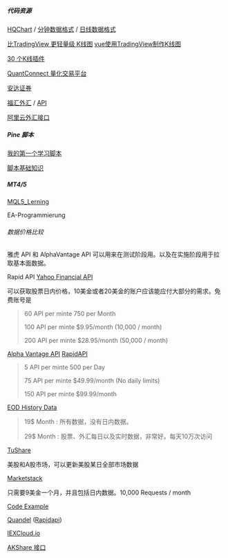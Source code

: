 ##### 代码资源

[HQChart](https://github.com/stock-chart/HQChart)  / [分钟数据格式](https://blog.csdn.net/jones2000/article/details/100149703#_1)  / [日线数据格式](https://blog.csdn.net/jones2000/article/details/102661873)

[比TradingView 更轻量级 K线图](https://blog.csdn.net/renlang7090/article/details/105559101) [vue使用TradingView制作K线图](https://blog.csdn.net/pxhing/article/details/106997657)

[30 个K线插件](https://opensourcelibs.com/libs/kline)

[QuantConnect 量化交易平台](https://www.quantconnect.com/?ref=towm)

[安达证券](https://oanda-tw.com/fxproduct/mt4)

[福汇外汇](https://www.fuhui-chn.com/gb/tradingview-pro/)  / [API](https://www.fuhui-chn.com/gb/algorithmic-trading/api-trading/)

[阿里云外汇接口](https://market.aliyun.com/products/57000002/cmapi019144.html#sku=yuncode1314400007)

##### Pine 脚本

[我的第一个学习脚本](经济/股市/量化交易/first_pine_script.md)

[脚本基础知识](经济/股市/量化交易/pine_basic.md)

##### MT4/5

 [MQL5_Lerning](经济/股市/MQL5_Lerning.md) 

EA-Programmierung

###### 数据价格比较

雅虎 API 和 AlphaVantage API 可以用来在测试阶段用。以及在实施阶段用于拉取基本面数据。

Rapid API  [Yahoo Financial API](https://rapidapi.com/sparior/api/yahoo-finance15/)

可以获取股票日内价格，10美金或者20美金的账户应该能应付大部分的需求。免费账号是

> 60 API per minte 750 per Month
>
> 100 API per minte $9.95/month (10,000 / month)
>
> 200 API per minte $28.95/month (50,000 / month)

[Alpha Vantage API](https://www.alphavantage.co/) [RapidAPI](https://rapidapi.com/alphavantage/api/alpha-vantage/)

>   5 API per minte 500 per Day
>
> 75 API per minte $49.99/month (No daily limits)
>
> 150 API per minte $99.99/month

[EOD History Data](https://eodhistoricaldata.com/pricing) 

> 19$ Month : 所有数据，没有日内数据。
>
> 29$ Month : 股票、外汇每日以及实时数据，非常好。每天10万次访问

[TuShare](https://tushare.pro/)

美股和A股市场，可以更新美股某日全部市场数据

[Marketstack](https://marketstack.com/)

只需要9美金一个月，并且包括日内数据。10,000 Requests / month

[Code Example](https://marketstack.com/documentation#php)

[Quandel](https://docs.quandl.com/docs/getting-started) ([Rapidapi](https://rapidapi.com/brianiswu/api/quandl1/))

[IEXCloud.io](https://iexcloud.io/)

[AKShare 接口](https://www.akshare.xyz/zh_CN/latest/introduction.html)